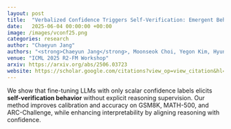 ```yaml
---
layout: post
title:  "Verbalized Confidence Triggers Self-Verification: Emergent Behavior Without Explicit Reasoning Supervision"
date:   2025-06-04 00:00:00 +00:00
image: /images/vconf25.png
categories: research
author: "Chaeyun Jang"
authors: "<strong>Chaeyun Jang</strong>, Moonseok Choi, Yegon Kim, Hyungi Lee, Juho Lee"
venue: "ICML 2025 R2-FM Workshop"
arxiv: https://arxiv.org/abs/2506.03723
website: https://scholar.google.com/citations?view_op=view_citation&hl=ko&user=pFo8UcAAAAAJ&citation_for_view=pFo8UcAAAAAJ:UeHWp8X0CEIC
---
```

We show that fine-tuning LLMs with only scalar confidence labels elicits **self-verification behavior** without explicit reasoning supervision. Our method improves calibration and accuracy on GSM8K, MATH-500, and ARC-Challenge, while enhancing interpretability by aligning reasoning with confidence.